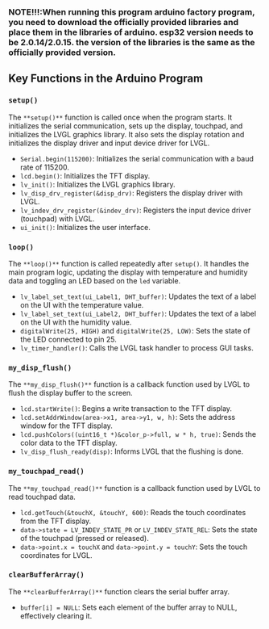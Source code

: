 ### NOTE!!!:When running this program arduino factory program, you need to download the officially provided libraries and place them in the libraries of arduino. esp32 version needs to be 2.0.14/2.0.15. the version of the libraries is the same as the officially provided version.



## Key Functions in the Arduino Program

### `setup()`

The `**setup()**` function is called once when the program starts. It initializes the serial communication, sets up the display, touchpad, and initializes the LVGL graphics library. It also sets the display rotation and initializes the display driver and input device driver for LVGL.

- `Serial.begin(115200)`: Initializes the serial communication with a baud rate of 115200.
- `lcd.begin()`: Initializes the TFT display.
- `lv_init()`: Initializes the LVGL graphics library.
- `lv_disp_drv_register(&disp_drv)`: Registers the display driver with LVGL.
- `lv_indev_drv_register(&indev_drv)`: Registers the input device driver (touchpad) with LVGL.
- `ui_init()`: Initializes the user interface.

### `loop()`

The `**loop()**` function is called repeatedly after `setup()`. It handles the main program logic, updating the display with temperature and humidity data and toggling an LED based on the `led` variable.

- `lv_label_set_text(ui_Label1, DHT_buffer)`: Updates the text of a label on the UI with the temperature value.
- `lv_label_set_text(ui_Label2, DHT_buffer)`: Updates the text of a label on the UI with the humidity value.
- `digitalWrite(25, HIGH)` and `digitalWrite(25, LOW)`: Sets the state of the LED connected to pin 25.
- `lv_timer_handler()`: Calls the LVGL task handler to process GUI tasks.

### `my_disp_flush()`

The `**my_disp_flush()**` function is a callback function used by LVGL to flush the display buffer to the screen.

- `lcd.startWrite()`: Begins a write transaction to the TFT display.
- `lcd.setAddrWindow(area->x1, area->y1, w, h)`: Sets the address window for the TFT display.
- `lcd.pushColors((uint16_t *)&color_p->full, w * h, true)`: Sends the color data to the TFT display.
- `lv_disp_flush_ready(disp)`: Informs LVGL that the flushing is done.

### `my_touchpad_read()`

The `**my_touchpad_read()**` function is a callback function used by LVGL to read touchpad data.

- `lcd.getTouch(&touchX, &touchY, 600)`: Reads the touch coordinates from the TFT display.
- `data->state = LV_INDEV_STATE_PR` or `LV_INDEV_STATE_REL`: Sets the state of the touchpad (pressed or released).
- `data->point.x = touchX` and `data->point.y = touchY`: Sets the touch coordinates for LVGL.

### `clearBufferArray()`

The `**clearBufferArray()**` function clears the serial buffer array.

- `buffer[i] = NULL`: Sets each element of the buffer array to NULL, effectively clearing it.

